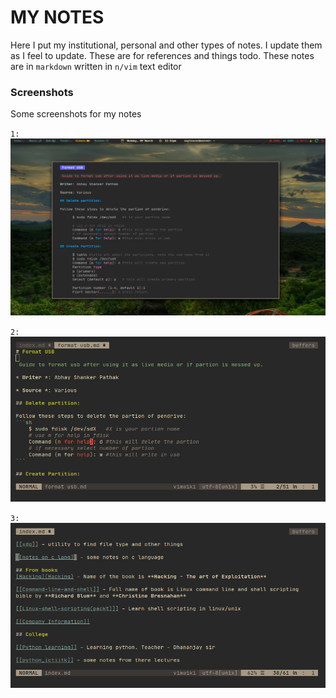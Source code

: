 # MY NOTES

Here I put my institutional, personal and other types of notes. I update them as I feel to update. These are for references and things todo. These notes are in `markdown` written in `n/vim` text editor

### Screenshots

Some screenshots for my notes

`1:`
![first](sshots/vimwiki3.png)

`2:`
![first](sshots/vimwiki2.png)

`3:`
![first](sshots/vimwiki1.png)
